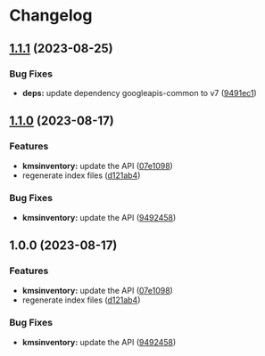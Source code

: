 # Changelog

## [1.1.1](https://github.com/googleapis/google-api-nodejs-client/compare/kmsinventory-v1.1.0...kmsinventory-v1.1.1) (2023-08-25)


### Bug Fixes

* **deps:** update dependency googleapis-common to v7 ([9491ec1](https://github.com/googleapis/google-api-nodejs-client/commit/9491ec1cdc3c413e7d73edcfcd59cf5c28a7c855))

## [1.1.0](https://github.com/googleapis/google-api-nodejs-client/compare/kmsinventory-v1.0.0...kmsinventory-v1.1.0) (2023-08-17)


### Features

* **kmsinventory:** update the API ([07e1098](https://github.com/googleapis/google-api-nodejs-client/commit/07e1098cc76adca73c68e996c4c244ad0ce2337e))
* regenerate index files ([d121ab4](https://github.com/googleapis/google-api-nodejs-client/commit/d121ab4cb630dd1c77a228166da2788bd2bd1175))


### Bug Fixes

* **kmsinventory:** update the API ([9492458](https://github.com/googleapis/google-api-nodejs-client/commit/9492458165913a20a2eb2acf8122c5017cf115a5))

## 1.0.0 (2023-08-17)


### Features

* **kmsinventory:** update the API ([07e1098](https://github.com/googleapis/google-api-nodejs-client/commit/07e1098cc76adca73c68e996c4c244ad0ce2337e))
* regenerate index files ([d121ab4](https://github.com/googleapis/google-api-nodejs-client/commit/d121ab4cb630dd1c77a228166da2788bd2bd1175))


### Bug Fixes

* **kmsinventory:** update the API ([9492458](https://github.com/googleapis/google-api-nodejs-client/commit/9492458165913a20a2eb2acf8122c5017cf115a5))
